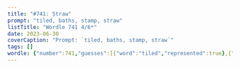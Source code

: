 ```yaml
---
title: "#741: Straw"
prompt: "tiled, baths, stamp, straw"
listTitle: "Wordle 741 4/6*"
date: 2023-06-30
coverCaption: "Prompt: `tiled, baths, stamp, straw`"
tags: []
wordle: {"number":741,"guesses":[{"word":"tiled","represented":true},{"word":"baths","represented":true},{"word":"stamp","represented":null},{"word":"straw","represented":false}]}
---
```


